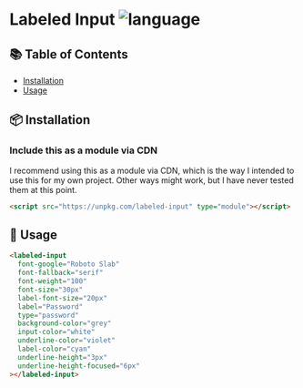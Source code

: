 # Labeled Input ![language](https://img.shields.io/badge/language-javascript-blue.svg)

## :books: Table of Contents

- [Installation](#package-installation)
- [Usage](#rocket-usage)

## :package: Installation

### Include this as a module via CDN

I recommend using this as a module via CDN, which is the way I intended to use this for my own project. Other ways might work, but I have never tested them at this point.

```html
<script src="https://unpkg.com/labeled-input" type="module"></script>
```

## :rocket: Usage

```html
<labeled-input
  font-google="Roboto Slab"
  font-fallback="serif"
  font-weight="100"
  font-size="30px"
  label-font-size="20px"
  label="Password"
  type="password"
  background-color="grey"
  input-color="white"
  underline-color="violet"
  label-color="cyan"
  underline-height="3px"
  underline-height-focused="6px"
></labeled-input>
```
